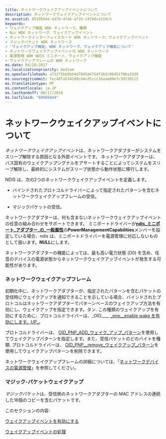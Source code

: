 ```yaml
---
title: ネットワークウェイクアップイベントについて
description: ネットワークウェイクアップイベントについて
ms.assetid: 85195d44-4d79-4feb-af35-c478dc4319c5
keywords:
- ウェイクアップ機能 WDK ネットワーク、種類
- Nic WDK ネットワーク、ウェイクアップイベント
- ネットワークインターフェイスカード WDK ネットワーク、ウェイクアップイベント
- マジックパケット WDK ネットワーク
- 'ウェイクアップ機能: WDK ネットワーク、ウェイクアップ機能について'
- ネットワークウェイクアップイベントの WDK ネットワーク
- 電源管理 WDK NDIS ミニポート、ウェイクアップ機能
- ウェイクアップフレームの WDK ネットワーク
ms.date: 04/20/2017
ms.localizationpriority: medium
ms.openlocfilehash: a73275bb8b64d7845d4754f362c06451706a33d9
ms.sourcegitcommit: fec48fa5342d9cd4cd5ccc16aaa06e7c3d730112
ms.translationtype: MT
ms.contentlocale: ja-JP
ms.lasthandoff: 08/17/2019
ms.locfileid: "69565644"
---
```

# <a name="about-network-wake-up-events"></a>ネットワークウェイクアップイベントについて





*ネットワークウェイクアップイベント*は、ネットワークアダプターがシステムをスリープ解除する原因となる外部イベントです。 ネットワークアダプターは、バス固有のウェイクアップシグナルをアサートすることによってシステムをスリープ解除し、最終的にシステムがスリープ状態から動作状態に移行します。

NDIS は、次の2つのネットワークウェイクアップイベントを定義します。

-   バインドされたプロトコルドライバーによって指定されたパターンを含むネットワークウェイクアップフレームの受信。

-   マジックパケットの受信。

ネットワークアダプターは、何も含まないネットワークウェイクアップイベントの任意の組み合わせをサポートできます。 ミニポートドライバーが[**ndis\_ミニポート\_アダプター\_の\_一般属性**](https://docs.microsoft.com/windows-hardware/drivers/ddi/content/ndis/ns-ndis-_ndis_miniport_adapter_general_attributes)の**PowerManagementCapabilities**メンバーを設定している場合、ndis は、ミニポートドライバーを電源管理に対応しないものとして扱います。**NULL**にします。

ネットワークアダプターの機能によっては、最も高い電力状態 (D0) を含め、任意のデバイスの電源状態からネットワークウェイクアップイベントが発生する可能性があります。

### <a name="network-wake-up-frames"></a>ネットワークウェイクアップフレーム

初期化中に、ネットワークアダプターが、指定されたパターンを含むパケットの受信時にウェイクアップを通知できることを示している場合、バインドされたプロトコルはネットワークアダプターでパターンベースのウェイクアップ方法を有効にし、ウェイクアップを指定できます。タン. この種類のウェイクアップを有効にするために、プロトコルドライバーは、\_OID\_\_\_\_ [\_pnp\_\_enable wake を有効にします。UP\_](https://docs.microsoft.com/windows-hardware/drivers/network/oid-pnp-enable-wake-up)。

プロトコルドライバーは、 [OID\_PNP\_ADD\_ウェイク\_アップ\_パターン](https://docs.microsoft.com/windows-hardware/drivers/network/oid-pnp-add-wake-up-pattern)を使用してウェイクアップパターンを指定します。また、受信パケットのどのバイトを種類. プロトコルドライバーは、 [OID\_PNP\_\_remove\_ウェイクアップ\_パターン](https://docs.microsoft.com/windows-hardware/drivers/network/oid-pnp-remove-wake-up-pattern)を使用してウェイクアップパターンを削除できます。

ネットワークウェイクアップフレームの詳細については、「[ネットワークデバイスの電源管理](https://go.microsoft.com/fwlink/p/?linkid=9945)」を参照してください。

### <a name="magic-packet-wake-up"></a>マジック-パケットウェイクアップ

*マジックパケット*は、受信側のネットワークアダプターの MAC アドレスの連続した16個のコピーを含むパケットです。

このセクションの内容:

[ウェイクアップイベントを有効にする](enabling-wake-up-events.md)

[ウェイクアップイベントの処理](handling-wake-up-events.md)

 

 






